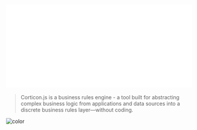 

![](assets/ProgressCorticon.js_SecondaryLogo_StackedAlternate.png)


>   Corticon.js is a business rules engine - a tool built for abstracting complex business logic from applications and data sources into a discrete business rules layer—without coding. 

![color](#34D5FF)
